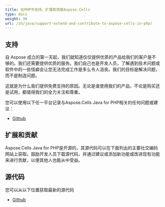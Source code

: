 ```yaml
---
title: 在PHP中支持、扩展和贡献Aspose.Cells
type: docs
weight: 30
url: /zh/java/support-extend-and-contribute-to-aspose-cells-in-php/
---
```


## **支持**
自 Aspose 成立的第一天起，我们就知道仅仅提供优质的产品给我们的客户是不够的。我们还需要提供优质的服务。我们自己也是开发人员，了解遇到技术问题或软件中的一些怪癖会让您无法完成工作是多么令人沮丧。我们的目标是解决问题，而不是制造问题。

这就是为什么我们提供免费支持的原因。无论是谁使用我们的产品，不论是购买还是试用，都值得我们的全力关注和尊重。

您可以使用以下任一平台记录与Aspose.Cells Java for PHP相关的任何问题或建议：

- [Github](https://github.com/aspose-cells/Aspose.Cells-for-Java/issues)
## **扩展和贡献**
Aspose.Cells Java for PHP是开源的，其源代码可以在下面列出的主要社交编码网站上获取。鼓励开发人员下载源代码，并通过建议或添加新功能或改进现有功能来进行贡献，以便其他人也能从中受益。
## **源代码**
您可以从以下位置获取最新的源代码

- [Github](https://github.com/aspose-cells/Aspose.Cells-for-Java/tree/master/Plugins/Aspose_Cells_Java_for_PHP)
